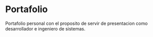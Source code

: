 # Portafolio
Portafolio personal con el proposito de servir de presentacion como desarrollador e ingeniero de sistemas.
